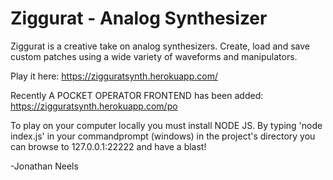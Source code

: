 # Ziggurat - Analog Synthesizer

Ziggurat is a creative take on analog synthesizers. Create, load and save custom patches using a wide variety of waveforms and manipulators.

Play it here: https://zigguratsynth.herokuapp.com/

Recently A POCKET OPERATOR FRONTEND has been added: https://zigguratsynth.herokuapp.com/po

To play on your computer locally you must install NODE JS. 
By typing 'node index.js' in your commandprompt (windows) in the project's directory you can browse to 127.0.0.1:22222 and have a blast!

-Jonathan Neels
